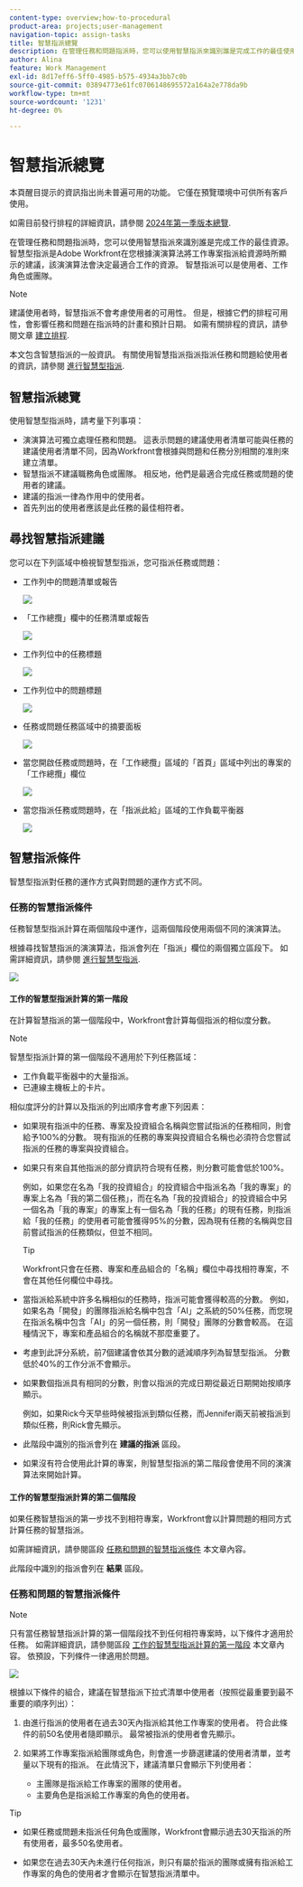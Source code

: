 ```yaml
---
content-type: overview;how-to-procedural
product-area: projects;user-management
navigation-topic: assign-tasks
title: 智慧指派總覽
description: 在管理任務和問題指派時，您可以使用智慧指派來識別誰是完成工作的最佳使用者。 智慧型指派是Adobe Workfront在您根據演演算法將工作專案指派給資源時所顯示的建議，該演演算法會決定最適合工作的資源。
author: Alina
feature: Work Management
exl-id: 8d17eff6-5ff0-4985-b575-4934a3bb7c0b
source-git-commit: 03894773e61fc0706148695572a164a2e778da9b
workflow-type: tm+mt
source-wordcount: '1231'
ht-degree: 0%

---
```


# 智慧指派總覽


<span class="preview">本頁醒目提示的資訊指出尚未普遍可用的功能。 它僅在預覽環境中可供所有客戶使用。</span>

<span class="preview">如需目前發行排程的詳細資訊，請參閱 [2024年第一季版本總覽](/help/quicksilver/product-announcements/product-releases/24-q1-release-activity/24-q1-release-overview.md).</span>


在管理任務和問題指派時，您可以使用智慧指派來識別誰是完成工作的最佳資源。 智慧型指派是Adobe Workfront在您根據演演算法將工作專案指派給資源時所顯示的建議，該演演算法會決定最適合工作的資源。 智慧指派可以是使用者、工作角色或團隊。

>[!NOTE]
>
>建議使用者時，智慧指派不會考慮使用者的可用性。 但是，根據它們的排程可用性，會影響任務和問題在指派時的計畫和預計日期。 如需有關排程的資訊，請參閱文章 [建立排程](../../../administration-and-setup/set-up-workfront/configure-timesheets-schedules/create-schedules.md).

本文包含智慧指派的一般資訊。 有關使用智慧指派指派指派任務和問題給使用者的資訊，請參閱 [進行智慧型指派](../../../manage-work/tasks/assign-tasks/make-smart-assignments.md).

## 智慧指派總覽

使用智慧型指派時，請考量下列事項：

* 演演算法可獨立處理任務和問題。 這表示問題的建議使用者清單可能與任務的建議使用者清單不同，因為Workfront會根據與問題和任務分別相關的准則來建立清單。
* 智慧指派不建議職務角色或團隊。 相反地，他們是最適合完成任務或問題的使用者的建議。
* 建議的指派一律為作用中的使用者。
* 首先列出的使用者應該是此任務的最佳相符者。

## 尋找智慧指派建議

您可以在下列區域中檢視智慧型指派，您可指派任務或問題：

* 工作列中的問題清單或報告

  ![](assets/smart-assignments-issue-list.png)

* <span class="preview">「工作總攬」欄中的任務清單或報告 </span>

  <span class="preview">![](assets/smart-assignments-task-list.png)</span>

* <span class="preview">工作列位中的任務標題</span>

  <span class="preview">![](assets/smart-assignments-task-header-nwe-350x302.png)</span>

* 工作列位中的問題標題

  ![](assets/smart-assignments-issue-header.png)

* 任務或問題任務區域中的摘要面板

  ![](assets/smart-assignments-summary-panel-nwe-350x332.png)

* 當您開啟任務或問題時，在「工作總攬」區域的「首頁」區域中列出的專案的「工作總攬」欄位

  ![](assets/smart-assignments-in-home-nwe-350x216.png)

* 當您指派任務或問題時，在「指派此給」區域的工作負載平衡器

  ![](assets/smart-assignments-workload-balancer-bulk-assignments.png)


## 智慧指派條件

<div class="preview">

智慧型指派對任務的運作方式與對問題的運作方式不同。

### 任務的智慧指派條件

任務智慧型指派計算在兩個階段中運作，這兩個階段使用兩個不同的演演算法。

根據尋找智慧指派的演演算法，指派會列在「指派」欄位的兩個獨立區段下。 如需詳細資訊，請參閱 [進行智慧型指派](/help/quicksilver/manage-work/tasks/assign-tasks/make-smart-assignments.md).

![](assets/smart-assignments-task-list.png)

#### 工作的智慧型指派計算的第一階段

在計算智慧指派的第一個階段中，Workfront會計算每個指派的相似度分數。

>[!NOTE]
>
>智慧型指派計算的第一個階段不適用於下列任務區域：
>
>* 工作負載平衡器中的大量指派。
>* 已連線主機板上的卡片。


相似度評分的計算以及指派的列出順序會考慮下列因素：

* 如果現有指派中的任務、專案及投資組合名稱與您嘗試指派的任務相同，則會給予100%的分數。 現有指派的任務的專案與投資組合名稱也必須符合您嘗試指派的任務的專案與投資組合。

* 如果只有來自其他指派的部分資訊符合現有任務，則分數可能會低於100%。

  例如，如果您在名為「我的投資組合」的投資組合中指派名為「我的專案」的專案上名為「我的第二個任務」，而在名為「我的投資組合」的投資組合中另一個名為「我的專案」的專案上有一個名為「我的任務」的現有任務，則指派給「我的任務」的使用者可能會獲得95%的分數，因為現有任務的名稱與您目前嘗試指派的任務類似，但並不相同。

  >[!TIP]
  >
  >  Workfront只會在任務、專案和產品組合的「名稱」欄位中尋找相符專案，不會在其他任何欄位中尋找。

* 當指派給系統中許多名稱相似的任務時，指派可能會獲得較高的分數。 例如，如果名為「開發」的團隊指派給名稱中包含「AI」之系統的50%任務，而您現在指派名稱中包含「AI」的另一個任務，則「開發」團隊的分數會較高。 在這種情況下，專案和產品組合的名稱就不那麼重要了。

* 考慮到此評分系統，前7個建議會依其分數的遞減順序列為智慧型指派。 分數低於40%的工作分派不會顯示。

* 如果數個指派具有相同的分數，則會以指派的完成日期從最近日期開始按順序顯示。

  例如，如果Rick今天早些時候被指派到類似任務，而Jennifer兩天前被指派到類似任務，則Rick會先顯示。

* 此階段中識別的指派會列在 **建議的指派** 區段。

* 如果沒有符合使用此計算的專案，則智慧型指派的第二階段會使用不同的演演算法來開始計算。

#### 工作的智慧型指派計算的第二個階段

如果任務智慧指派的第一步找不到相符專案，Workfront會以計算問題的相同方式計算任務的智慧指派。

如需詳細資訊，請參閱區段 [任務和問題的智慧指派條件](#smart-assignments-criteria-for-tasks-and-issues) 本文章內容。

此階段中識別的指派會列在 **結果** 區段。 <!--update this to "Other assignments"-->

### 任務和問題的智慧指派條件

</div>

>[!NOTE]
>
><span class="preview">只有當任務智慧指派計算的第一個階段找不到任何相符專案時，以下條件才適用於任務。 如需詳細資訊，請參閱區段 [工作的智慧型指派計算的第一階段](#first-phase-of-smart-assignment-calculation-for-tasks) 本文章內容。 依預設，下列條件一律適用於問題。 </span>

![](assets/smart-assignments-issue-header.png)

根據以下條件的組合，建議在智慧指派下拉式清單中使用者（按照從最重要到最不重要的順序列出）：

1. 由進行指派的使用者在過去30天內指派給其他工作專案的使用者。 符合此條件的前50名使用者隨即顯示。 最常被指派的使用者會先顯示。

2. 如果將工作專案指派給團隊或角色，則會進一步篩選建議的使用者清單，並考量以下現有的指派。 在此情況下，建議清單只會顯示下列使用者：

   * 主團隊是指派給工作專案的團隊的使用者。
   * 主要角色是指派給工作專案的角色的使用者。

>[!TIP]
>
>* 如果任務或問題未指派任何角色或團隊，Workfront會顯示過去30天指派的所有使用者，最多50名使用者。
>
>* 如果您在過去30天內未進行任何指派，則只有屬於指派的團隊或擁有指派給工作專案的角色的使用者才會顯示在智慧指派清單中。

<!--the commented out piece in the tip above was live before but I am not totally sure that smart assignments look at your team. I think they look JUST at the team/ role assigned to the work item; see this help site request for more info: https://experience.adobe.com/#/@adobeinternalworkfront/so:hub-Hub/workfront/issue/62fd222200037eb87572c5b6ad6bf53e/overview -->
<!--
<div data-mc-conditions="QuicksilverOrClassic.Draft mode">
<div>
<h3>Smart assignments criteria for the Production environment</h3>
<p>(NOTE: drafted,this was the case BEFORE we updated the logic in the WB - with the 21.4 release)</p>
</div>
<p>Smart assignments display on tasks and issues when the following conditions are met:</p>
<ul>
<li>The task or issue is subordinate to a parent task or issue that has a user, team, or job role currently assigned. </li>
</ul>
<p>Smart assignments display the top twenty recommendations based on a proprietary algorithm that uses your own team information.</p>
<p>Users are recommended in the smart assignments drop-down list based on a combination of the following criteria (listed in order from most important to least important):</p>
<ul>
<li>The user has the team assigned to the task or issue designated as their Home Team</li>
<li>The user is also assigned to the parent task</li>
<li>The user has the same primary job role as is currently assigned to the task or issue</li>
<li>The user has the team assigned to the parent task or issue designated as their Home Team</li>
<li>The user is associated with the same primary job role currently assigned to the parent task</li>
<li>The user is a member of the same team as the user who assigned the task or issue and the team is designated as their Home Team</li>
<li>The user is a member of the same Home Group as the user who is assigning the task or issue</li>
<li>The user has the same primary job role as the user who is assigning the task or issue.</li>
</ul>
</div>
-->

<!--
<div data-mc-conditions="QuicksilverOrClassic.Draft mode">
<h2>Make smart assignments</h2>
<p>(NOTE:&nbsp;this was moved to its own article: make-smart-assignments.) </p>
<p>Smart assignments are available in most locations where you can make assignments in Workfront.</p>
<p>You can use smart assignments on tasks and issues that have previously been assigned to a job role or a team.</p> <note type="note">
You must have a Plan or a Work license and have at least Contribute permissions to a task or an issue to be able to make assignments to the task or the issue. You must have the Make Assignments option enabled in your permission level to make assignments.
</note>
<p>To use smart assignments:</p>
<ol>
<li value="1">Navigate to an issue or a task and click one of the following fields to edit them: <br>
<ul>
<li><p data-mc-conditions="QuicksilverOrClassic.Quicksilver">The <strong>Assignments</strong> field in the task or issue header</p></li>
<li>The <strong>Assignments</strong> field of a task or issue list using in-line editing in a task or issue list. </li>
<li>The <strong>Assignee</strong> field after you have clicked <strong>Advanced</strong> from a task or an issue. </li>
</ul></li>
<li value="2"> <p>Place your cursor in the assignment field, and wait for two seconds, then the <strong>Suggestions</strong> list is displayed.</p> <p>Users displayed in this list are the smart assignment suggestions for the task or the issue.<br></p> <p> <img src="assets/nwe-smart-assignment-suggestions-350x160.png" style="width: 350;height: 160;" data-mc-conditions="QuicksilverOrClassic.Quicksilver"> </p> </li>
<li value="3"> <p>Select the user in the recommendations list by clicking their name. </p> <p>If there are no suggestions, the suggestion list does not open.</p> </li>
<li value="4">(Optional) If you do not want to use one of the recommended users from the smart assignments list, start typing the name of the desired user and select the name when it appears in the list.</li>
<li value="5">Click <strong>Enter</strong> to make the assignment. </li>
</ol>
</div>
-->
